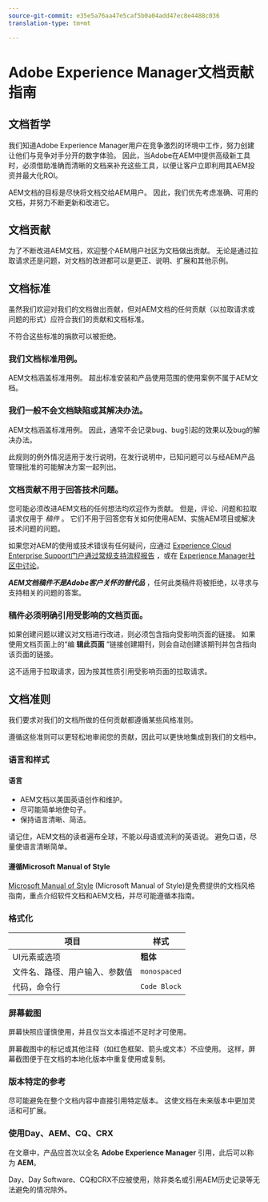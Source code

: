 ```yaml
---
source-git-commit: e35e5a76aa47e5caf5b0a04add47ec8e4488c036
translation-type: tm+mt

---
```

# Adobe Experience Manager文档贡献指南

## 文档哲学

我们知道Adobe Experience Manager用户在竞争激烈的环境中工作，努力创建让他们与竞争对手分开的数字体验。 因此，当Adobe在AEM中提供高级新工具时，必须借助准确而清晰的文档来补充这些工具，以便让客户立即利用其AEM投资并最大化ROI。

AEM文档的目标是尽快将文档交给AEM用户。 因此，我们优先考虑准确、可用的文档，并努力不断更新和改进它。

## 文档贡献

为了不断改进AEM文档，欢迎整个AEM用户社区为文档做出贡献。 无论是通过拉取请求还是问题，对文档的改进都可以是更正、说明、扩展和其他示例。

## 文档标准

虽然我们欢迎对我们的文档做出贡献，但对AEM文档的任何贡献（以拉取请求或问题的形式）应符合我们的贡献和文档标准。

不符合这些标准的捐款可以被拒绝。

### 我们文档标准用例。

AEM文档涵盖标准用例。 超出标准安装和产品使用范围的使用案例不属于AEM文档。

### 我们一般不会文档缺陷或其解决办法。

AEM文档涵盖标准用例。 因此，通常不会记录bug、bug引起的效果以及bug的解决办法。

此规则的例外情况适用于发行说明，在发行说明中，已知问题可以与经AEM产品管理批准的可能解决方案一起列出。

### 文档贡献不用于回答技术问题。

您可能必须改进AEM文档的任何想法均欢迎作为贡献。 但是，评论、问题和拉取请求仅用于 *稿件* 。 它们不用于回答您有关如何使用AEM、实施AEM项目或解决技术问题的问题。

如果您对AEM的使用或技术错误有任何疑问，应通过 [Experience Cloud Enterprise Support门户通过常规支持流程报告](https://helpx.adobe.com/contact/enterprise-support.ec.html) ，或在 [Experience Manager社区中讨论](https://forums.adobe.com/community/experience-cloud/marketing-cloud/experience-manager)。

***AEM文档稿件不是Adobe客户关怀的替代品*** ，任何此类稿件将被拒绝，以寻求与支持相关的问题的答案。

### 稿件必须明确引用受影响的文档页面。

如果创建问题以建议对文档进行改进，则必须包含指向受影响页面的链接。 如果使用文档页面上的“编 **辑此页面** ”链接创建期刊，则会自动创建该期刊并包含指向该页面的链接。

这不适用于拉取请求，因为按其性质引用受影响页面的拉取请求。

## 文档准则

我们要求对我们的文档所做的任何贡献都遵循某些风格准则。

遵循这些准则可以更轻松地审阅您的贡献，因此可以更快地集成到我们的文档中。

### 语言和样式

#### 语言

* AEM文档以美国英语创作和维护。
* 尽可能简单地使句子。
* 保持语言清晰、简洁。

请记住，AEM文档的读者遍布全球，不能以母语或流利的英语说。 避免口语，尽量使语言清晰简单。

#### 遵循Microsoft Manual of Style

[Microsoft Manual of Style](https://docs.microsoft.com/en-us/style-guide/welcome/) (Microsoft Manual of Style)是免费提供的文档风格指南，重点介绍软件文档和AEM文档，并尽可能遵循本指南。

### 格式化

| 项目 | 样式 |
|---|---|
| UI元素或选项 | **粗体** |
| 文件名、路径、用户输入、参数值 | `monospaced` |
| 代码，命令行 | ```Code Block``` |

### 屏幕截图

屏幕快照应谨慎使用，并且仅当文本描述不足时才可使用。

屏幕截图中的标记或其他注释（如红色框架、箭头或文本）不应使用。 这样，屏幕截图便于在文档的本地化版本中重复使用或复制。

### 版本特定的参考

尽可能避免在整个文档内容中直接引用特定版本。 这使文档在未来版本中更加灵活和可扩展。

### 使用Day、AEM、CQ、CRX

在文章中，产品应首次以全名 **Adobe Experience Manager** 引用，此后可以称为 **AEM**。

Day、Day Software、CQ和CRX不应被使用，除非类名或引用AEM历史记录等无法避免的情况除外。